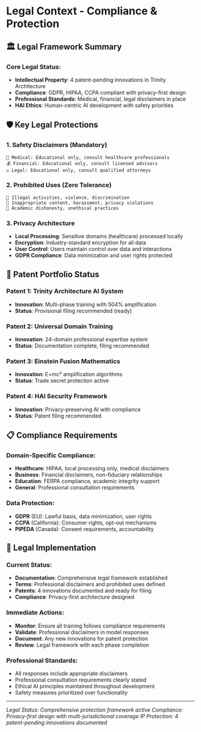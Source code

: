 # Legal Context - Compliance & Protection

## 🏛️ Legal Framework Summary

### **Core Legal Status**:
- **Intellectual Property**: 4 patent-pending innovations in Trinity Architecture
- **Compliance**: GDPR, HIPAA, CCPA compliant with privacy-first design
- **Professional Standards**: Medical, financial, legal disclaimers in place
- **HAI Ethics**: Human-centric AI development with safety priorities

## 🛡️ Key Legal Protections

### **1. Safety Disclaimers (Mandatory)**
```
🚨 Medical: Educational only, consult healthcare professionals
💰 Financial: Educational only, consult licensed advisors
⚖️ Legal: Educational only, consult qualified attorneys
```

### **2. Prohibited Uses (Zero Tolerance)**
```
🚫 Illegal activities, violence, discrimination
🚫 Inappropriate content, harassment, privacy violations
🚫 Academic dishonesty, unethical practices
```

### **3. Privacy Architecture**
- **Local Processing**: Sensitive domains (healthcare) processed locally
- **Encryption**: Industry-standard encryption for all data
- **User Control**: Users maintain control over data and interactions
- **GDPR Compliance**: Data minimization and user rights protected

## 🔧 Patent Portfolio Status

### **Patent 1**: Trinity Architecture AI System
- **Innovation**: Multi-phase training with 504% amplification
- **Status**: Provisional filing recommended (ready)

### **Patent 2**: Universal Domain Training
- **Innovation**: 24-domain professional expertise system
- **Status**: Documentation complete, filing recommended

### **Patent 3**: Einstein Fusion Mathematics
- **Innovation**: E=mc² amplification algorithms
- **Status**: Trade secret protection active

### **Patent 4**: HAI Security Framework
- **Innovation**: Privacy-preserving AI with compliance
- **Status**: Patent filing recommended

## 📋 Compliance Requirements

### **Domain-Specific Compliance**:
- **Healthcare**: HIPAA, local processing only, medical disclaimers
- **Business**: Financial disclaimers, non-fiduciary relationships
- **Education**: FERPA compliance, academic integrity support
- **General**: Professional consultation requirements

### **Data Protection**:
- **GDPR** (EU): Lawful basis, data minimization, user rights
- **CCPA** (California): Consumer rights, opt-out mechanisms
- **PIPEDA** (Canada): Consent requirements, accountability

## 🎯 Legal Implementation

### **Current Status**:
- **Documentation**: Comprehensive legal framework established
- **Terms**: Professional disclaimers and prohibited uses defined
- **Patents**: 4 innovations documented and ready for filing
- **Compliance**: Privacy-first architecture designed

### **Immediate Actions**:
- **Monitor**: Ensure all training follows compliance requirements
- **Validate**: Professional disclaimers in model responses
- **Document**: Any new innovations for patent protection
- **Review**: Legal framework with each phase completion

### **Professional Standards**:
- All responses include appropriate disclaimers
- Professional consultation requirements clearly stated
- Ethical AI principles maintained throughout development
- Safety measures prioritized over functionality

---

*Legal Status: Comprehensive protection framework active*
*Compliance: Privacy-first design with multi-jurisdictional coverage*
*IP Protection: 4 patent-pending innovations documented* 